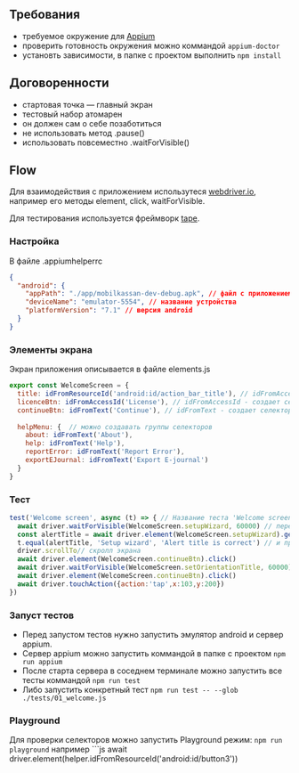 ## Требования
- требуемое окружение для [Appium](http://appium.io/slate/en/master/?javascript#setting-up-appium)
- проверить готовность окружения можно коммандой ```appium-doctor```
- установть зависимости, в папке с проектом выполнить ```npm install```


## Договоренности
- стартовая точка — главный экран 
- тестовый набор атомарен 
- он должен сам о себе позаботиться 
- не использовать метод .pause() 
- использовать повсеместно .waitForVisible() 

## Flow 
Для взаимодействия с приложением  использутеся [webdriver.io](http://webdriver.io/api.html), 
например его методы element, click, waitForVisible. 

Для тестирования используется фреймворк [tape](https://github.com/substack/tape#methods).

### Настройка
В файле .appiumhelperrc 

```json
{
  "android": {
    "appPath": "./app/mobilkassan-dev-debug.apk", // файл с приложением
    "deviceName": "emulator-5554", // название устройства
    "platformVersion": "7.1" // версия android
  }
}
```

### Элементы экрана
Экран приложения описывается в файле elements.js

``` js
export const WelcomeScreen = {
  title: idFromResourceId('android:id/action_bar_title'), // idFromAccessId - создает селектор по "resource id"
  licenceBtn: idFromAccessId('License'), // idFromAccessId - создает селектор по "content desc"
  continueBtn: idFromText('Continue'), // idFromText - создает селектор по "text"
  
  helpMenu: {  // можно создавать группы селекторов 
    about: idFromText('About'),
    help: idFromText('Help'),
    reportError: idFromText('Report Error'),
    exportEJournal: idFromText('Export E-journal')
  }
}
```

### Тест
```js
test('Welcome screen', async (t) => { // Название теста 'Welcome screen'
  await driver.waitForVisible(WelcomeScreen.setupWizard, 60000) // перед каждой коммандой driver добавлять await
  const alertTitle = await driver.element(WelcomeScreen.setupWizard).getText() // результат выполнения комманды можно сохранить в переменную
  t.equal(alertTitle, 'Setup wizard', 'Alert title is correct') // и протестировать
  driver.scrollTo// скролл экрана
  await driver.element(WelcomeScreen.continueBtn).click()
  await driver.waitForVisible(WelcomeScreen.setOrientationTitle, 60000)
  await driver.element(WelcomeScreen.continueBtn).click()
  await driver.touchAction({action:'tap',x:103,y:200})
})
```

### Запуст тестов
- Перед запустом тестов нужно запустить эмулятор android и сервер appium.
- Сервер appium можно запустить коммандой в папке с проектом ```npm run appium```
- После старта сервера в соседнем терминале можно запустить все тесты коммандой ```npm run test```
- Либо запустить конкретный тест ```npm run test -- --glob ./tests/01_welcome.js```

### Playground
Для проверки селекторов можно запустить Playground режим: 
```npm run playground```
например ```js
await driver.element(helper.idFromResourceId('android:id/button3'))
````# ArtemAbakumov
